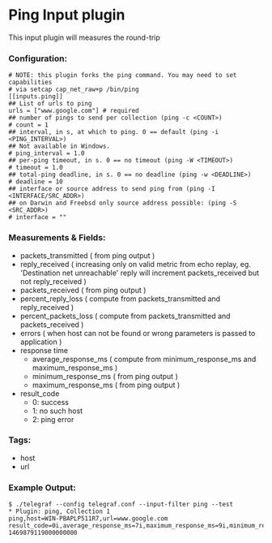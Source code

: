 # Ping Input plugin

This input plugin will measures the round-trip

### Configuration:

```
# NOTE: this plugin forks the ping command. You may need to set capabilities
# via setcap cap_net_raw+p /bin/ping
[[inputs.ping]]
## List of urls to ping
urls = ["www.google.com"] # required
## number of pings to send per collection (ping -c <COUNT>)
# count = 1
## interval, in s, at which to ping. 0 == default (ping -i <PING_INTERVAL>)
## Not available in Windows.
# ping_interval = 1.0
## per-ping timeout, in s. 0 == no timeout (ping -W <TIMEOUT>)
# timeout = 1.0
## total-ping deadline, in s. 0 == no deadline (ping -w <DEADLINE>)
# deadline = 10
## interface or source address to send ping from (ping -I <INTERFACE/SRC_ADDR>)
## on Darwin and Freebsd only source address possible: (ping -S <SRC_ADDR>)
# interface = ""
```

### Measurements & Fields:

- packets_transmitted ( from ping output )
- reply_received ( increasing only on valid metric from echo replay, eg. 'Destination net unreachable' reply will increment packets_received but not reply_received )
- packets_received ( from ping output )
- percent_reply_loss ( compute from packets_transmitted and reply_received )
- percent_packets_loss ( compute from packets_transmitted and packets_received )
- errors ( when host can not be found or wrong parameters is passed to application )
- response time
    - average_response_ms ( compute from minimum_response_ms and maximum_response_ms )
    - minimum_response_ms ( from ping output )
    - maximum_response_ms ( from ping output )
- result_code
    - 0: success
    - 1: no such host
    - 2: ping error

### Tags:

- host
- url

### Example Output:

```
$ ./telegraf --config telegraf.conf --input-filter ping --test
* Plugin: ping, Collection 1
ping,host=WIN-PBAPLP511R7,url=www.google.com result_code=0i,average_response_ms=7i,maximum_response_ms=9i,minimum_response_ms=7i,packets_received=4i,packets_transmitted=4i,percent_packet_loss=0,percent_reply_loss=0,reply_received=4i 1469879119000000000
```

